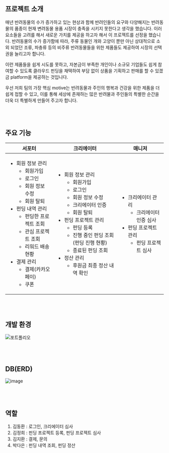 <h2>프로젝트 소개</h2>
<p>매년 반려동물의 수가 증가하고 있는 현상과 함께 반려인들의 요구와 다양해지는 반려동물의 품종이 현재 변려동물 용품 시장이 충족을 시키지 못한다고 생각을 했습니다. 이러 요소들을 고려를 해서 새로운 가치를 제공을 하고자 해서 이 프로젝트를 선정을 했습니다. 반려동물의 수가 증가함에 따라, 주류 동물인 개와 고양이 뿐만 아닌 상대적으로 소외 되었던 조류, 파충류 등의 비주류 반려동물들을 위한 제품들도 제공하여 시장의 선택권을 늘리고자 합니다.</p>
<p>이런 제품들을 쉽게 시도를 못하고, 자본금이 부족한 개인이나 소규모 기업들도 쉽게 참여할 수 있도록 클라우드 펀딩을 채택하여 부담 없이 상품을 기획하고 판매를 할 수 있겠금 platform을 제공하는 것입니다.</p>
<p>우선 저희 팀의 가장 핵심 motive는 반려동물과 주인의 행복과 건강을 위한 제품을 더 쉽게 접할 수 있고, 이를 통해 세상에 존재하는 많은 반려물과 주인들의 특별한 순간을 더욱 더 특별하게 만들어 주고자 합니다.</p>

<br></br>
<h2>주요 기능</h2>

|서포터|크리에이터|매니저|
|--|--|--|
|<ul><li>회원 정보 관리<ul><li>회원가입</li><li>로그인</li><li>회원 정보 수정</li><li>회원 탈퇴</li></ul></li><li>펀딩 내역 관리<ul><li>펀딩한 프로젝트 조회</li><li>관심 프로젝트 조회</li><li>리워드 배송 현황</li></ul></li><li>결제 관리<ul><li>결제(카카오페이)</li><li>쿠폰</li></ul></li></ul>|<ul><li>회원 정보 관리<ul><li>회원가입</li><li>로그인</li><li>회원 정보 수정</li><li>크리에이터 인증</li><li>회원 탈퇴</li></ul></li><li>펀딩 프로젝트 관리<ul><li>펀딩 등록</li><li>진행 중인 펀딩 조회(펀딩 진행 현황)</li><li>종료된 펀딩 조회</li></ul></li><li>정산 관리<ul><li>후원금 최종 정산 내역 확인</li></ul></li></ul>|<ul><li>크리에이터 관리<ul><li>크리에이터 인증 심사</li></ul></li><li>펀딩 프로젝트 관리<ul><li>펀딩 프로젝트 심사</li></ul></li></ul>|

<br></br>
<h2>개발 환경</h2>

![포트폴리오](https://github.com/daeun100299/SemiProject_Companimal/assets/153487628/2e2b8691-59d4-4f03-bbd2-b833b8cc16be)

<br></br>
<h2>DB(ERD)</h2>

![image](https://github.com/daeun100299/SemiProject_Companimal/assets/153487628/5b8879de-9054-444f-8287-0153c04a7b18)

<br></br>
<h2>역할</h2>
<ol>
  <li>김동환 : 로그인, 크리에이터 심사</li>
  <li>김정희 : 펀딩 프로젝트 등록, 펀딩 프로젝트 심사</li>
  <li>김지환 : 결제, 문의</li>
  <li>박다은 : 펀딩 내역 조회, 펀딩 정산</li>
</ol>
